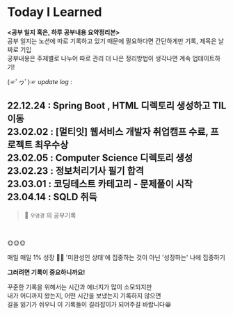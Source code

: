 # Today I Learned



**<공부 일지 혹은, 하루 공부내용 요약정리본>** <br>
공부 일지는 노션에 따로 기록하고 있기 때문에 필요하다면 간단하게만 기록, 제목은 날짜로 기입<br>
공부내용은 주제별로 나누어 따로 관리
더 나은 정리방법이 생각나면 계속 업데이트하기! 


 (☞ﾟヮﾟ)☞   _update log_ : 


22.12.24 : Spring Boot , HTML 디렉토리 생성하고 TIL 이동 <br>
23.02.02 : [멀티잇] 웹서비스 개발자 취업캠프 수료, 프로젝트 최우수상<br>
23.02.05 : Computer Science 디렉토리 생성<br>
23.02.23 : 정보처리기사 필기 합격 <br>
23.03.01 : 코딩테스트 카테고리 - 문제풀이 시작<br>
23.04.14 : SQLD 취득
---

> 📢
`우영경` 의 공부기록

<br>

🌞🌞🌞
<br>

매일 매일 1% 성장 🤸‍♀️
'미완성인 상태'에 집중하는 것이 아닌 '성장하는' 나에 집중하기 <br>

**그러려면 기록이 중요하니까요!**

꾸준한 기록을 위해서는 시간과 에너지가 많이 소모되지만<br>
내가 어디까지 왔는지, 어떤 시간을 보냈는지 기록하지 않으면<br>
길을 잃기가 쉬우니 이 기록들이 길라잡이가 되어주길 바랍니다😀
<div>
